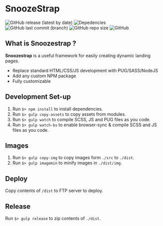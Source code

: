 # SnoozeStrap

![GitHub release (latest by date)](https://img.shields.io/github/v/release/snoozedev/snoozestrap?color=brightgreen)
![Depedencies](https://img.shields.io/david/snoozedev/snoozestrap)
![GitHub last commit (branch)](https://img.shields.io/github/last-commit/snoozedev/snoozestrap/master?color=informational)
![GitHub repo size](https://img.shields.io/github/repo-size/snoozedev/snoozestrap)
![GitHub](https://img.shields.io/github/license/snoozedev/snoozestrap)

## What is Snoozestrap ?

**Snoozestrap** is a useful framework for easily creating dynamic landing pages.
- Replace standard HTML/CSS/JS development with PUG/SASS/NodeJS
- Add any custom NPM package
- Fully customizable

## Development Set-up

1. Run `$> npm install` to install dependencies.
2. Run `$> gulp copy-assets` to copy assets from modules.
5. Run `$> gulp watch` to compile SCSS, JS and PUG files as you code.
6. Run `$> gulp watch-bs` to enable browser-sync & compile SCSS and JS files as you code.

## Images

1. Run `$> gulp copy-img` to copy images form `./src` to `./dist`.
2. Run `$> gulp imagemin` to minify images in `./dist/img`.

## Deploy

Copy contents of `/dist` to FTP server to deploy.

## Release

Run `$> gulp release` to zip contents of `./dist`.
